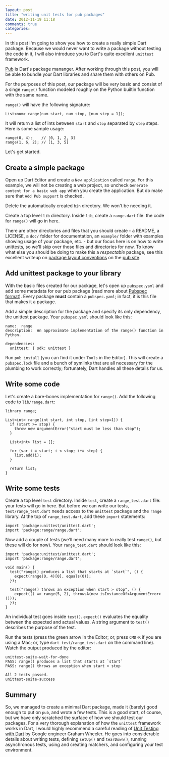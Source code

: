 ```yaml
---
layout: post
title: "writing unit tests for pub packages"
date: 2012-11-19 11:18
comments: true
categories: 
---
```


In this post I'm going to show you how to create a really simple Dart package. Because we would never want to
write a package without testing the code in it, I will also introduce you to Dart's quite excellent `unittest` framework.

[Pub](http://pub.dartlang.org/) is Dart's package mananger. After working through this post, you will be able to bundle your Dart libraries
and share them with others on Pub.

For the purposes of this post, our package will be very basic and consist of a singe `range()` function modeled roughly on the Python
builtin function with the same name.  

`range()` will have the following signature: 

    List<num> range(num start, num stop, [num step = 1]);

It will return a list of ints between `start` and `stop` separated by `step` steps. Here is some sample usage:

    range(0, 4);    // [0, 1, 2, 3]
    range(1, 6, 2); // [1, 3, 5]

Let's get started.

## Create a simple package

Open up Dart Editor and create a `New application` called `range`. For this example, we will not be creating a web project, so uncheck `Generate 
content for a basic web app` when you create the application. But do make sure that `Add Pub support` is checked.

Delete the automatically created `bin` directory. We won't be needing it.

Create a top level `lib` directory. Inside `lib`, create a `range.dart` file: the code for `range()` will go in here. 

There are other directories and files that you should create - a README, a LICENSE, a `doc/` folder for documentation,
an `example/` folder with examples showing usage of your package, etc. - but our focus here is on how to write unittests, so we'll skip over those
files and directories for now. To know what else you should be doing to make this a _respectable_ package, see this excellent writeup
on [package layout conventions](http://pub.dartlang.org/doc/package-layout.html) on the [pub site](http://pub.dartlang.org/doc/package-layout.html).

## Add unittest package to your library

With the basic files created for our package, let's open up `pubspec.yaml` and add some metadata for our pub
package (read more about [Pubspec format](http://pub.dartlang.org/doc/pubspec.html)). Every package **must** contain a `pubspec.yaml`; in fact, it 
is this file that makes it a package. 

Add a simple description for the package and specify its only dependency, the unittest package. Your `pubspec.yaml` should look like this:

    name:  range
    description:  An approximate implementation of the range() function in Python.
    
    dependencies:
      unittest: { sdk: unittest }

Run `pub install` (you can find it under `Tools` in the Editor). This will create a `pubspec.lock` file and a bunch of
symlinks that are all necessary for the plumbing to work correctly; fortunately, Dart handles all these details for us.

## Write some code

Let's create a bare-bones implementation for `range()`.  Add the following code to `lib/range.dart`:
    
    library range; 

    List<int> range(int start, int stop, [int step=1]) {
      if (start >= stop) {
        throw new ArgumentError("start must be less than stop");
      }

      List<int> list = [];
      
      for (var i = start; i < stop; i+= step) {
        list.add(i);
      }

      return list;
    }
    
## Write some tests

Create a top level `test` directory. Inside `test`, create a `range_test.dart` file: your tests will go in here.
But before we can write our tests, `test/range_test.dart` needs access to the `unittest` package and the `range` library. At the top of
`range_test.dart`, add these `import` statements:

    import 'package:unittest/unittest.dart';
    import 'package:range/range.dart';


Now add a couple of tests (we'll need many more to really test `range()`, but these will do for now). Your `range_test.dart` should look like this:

    import 'package:unittest/unittest.dart';
    import 'package:range/range.dart';

    void main() {
      test("range() produces a list that starts at `start`", () {
        expect(range(0, 4)[0], equals(0));
      });

      test("range() throws an exception when start > stop", () {
        expect(() => range(5, 2), throwsA(new isInstanceOf<ArgumentError>()));
      });      
    }

An individual test goes inside `test()`. `expect()` evaluates the equality between the expected and actual values. A string
argument to `test()` describes the purpose of the test. 

Run the tests (press the green arrow in the Editor; or, press `CMD-R` if you are using a Mac; or, type `dart test/range_test.dart` on the command line).
Watch the output produced by the editor:

    unittest-suite-wait-for-done
    PASS: range() produces a list that starts at `start`
    PASS: range() throws an exception when start > stop
    
    All 2 tests passed.
    unittest-suite-success


## Summary

So, we managed to create a minimal Dart package, made it (barely) good enough to put on `pub`, and wrote a few tests.  This is a good start, of course, 
but we have only scratched the surface of how we should test our packages. For a very thorough explanation of how the `unittest` framework works
in Dart, I would highly recommend a careful reading of [Unit Testing with Dart](http://www.dartlang.org/articles/dart-unit-tests/) by Google engineer
Graham Wheeler. He goes into considerable details about writing tests, defining `setUp()` and `tearDown()`, running asynchronous tests, using 
and creating matchers, and configuring your test environment.
